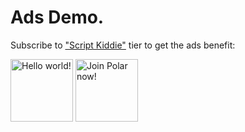 # Ads Demo.

Subscribe to ["Script Kiddie"](https://polar.sh/zegl/subscriptions) tier to get the ads benefit:

<!-- POLAR type=ads id=golgnjnd subscription_benefit_id=4da75f02-1507-43dc-9167-10adfa4fb6b2 width=100 height=100 -->

<a href="https://polar.sh/zegl"><picture><source media="(prefers-color-scheme: dark)" srcset="https://polar.sh/embed/ad?id=94c1676c-db08-4489-b4b4-e25beadf2542&dark=1"><img src="https://polar.sh/embed/ad?id=94c1676c-db08-4489-b4b4-e25beadf2542" alt="Hello world!" height="100" width="100" /></picture></a>
<a href="https://polar.sh/"><picture><img src="https://polar.sh/embed/ad?id=b13e9e4b-cbad-4c27-b421-e4993a984a5c" alt="Join Polar now!" height="100" width="100" /></picture></a>

<!-- POLAR-END id=golgnjnd -->

